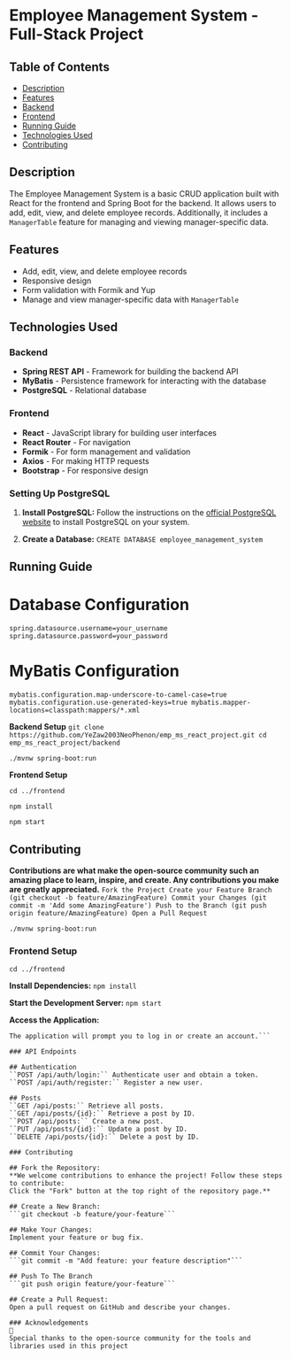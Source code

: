 # Employee Management System - Full-Stack Project

## Table of Contents

- [Description](#description)
- [Features](#features)
- [Backend](#backend)
- [Frontend](#frontend)
- [Running Guide](#running-guide)
- [Technologies Used](#technologies-used)
- [Contributing](#contributing)

## Description

The Employee Management System is a basic CRUD application built with React for the frontend and Spring Boot for the backend. It allows users to add, edit, view, and delete employee records. Additionally, it includes a `ManagerTable` feature for managing and viewing manager-specific data.


## Features

- Add, edit, view, and delete employee records
- Responsive design
- Form validation with Formik and Yup
- Manage and view manager-specific data with `ManagerTable`

## Technologies Used

### Backend

- **Spring REST API** - Framework for building the backend API
- **MyBatis** - Persistence framework for interacting with the database
- **PostgreSQL** - Relational database


### Frontend

- **React** - JavaScript library for building user interfaces
- **React Router** - For navigation
- **Formik** - For form management and validation
- **Axios** - For making HTTP requests
- **Bootstrap** - For responsive design
  

### Setting Up PostgreSQL

1. **Install PostgreSQL:**
   Follow the instructions on the [official PostgreSQL website](https://www.postgresql.org/download/) to install PostgreSQL on your system.

2. **Create a Database:**
   ```CREATE DATABASE employee_management_system```

## Running Guide

# Database Configuration
 ```spring.datasource.url=jdbc:postgresql://localhost:5432/employee_db
spring.datasource.username=your_username
spring.datasource.password=your_password
 ```

# MyBatis Configuration
``mybatis.configuration.map-underscore-to-camel-case=true
mybatis.configuration.use-generated-keys=true
mybatis.mapper-locations=classpath:mappers/*.xml
``

**Backend Setup**
``git clone https://github.com/YeZaw2003NeoPhenon/emp_ms_react_project.git
cd emp_ms_react_project/backend``

``./mvnw spring-boot:run``

**Frontend Setup**

``cd ../frontend``

``npm install``

``npm start``

## Contributing

**Contributions are what make the open-source community such an amazing place to learn, inspire, and create. Any contributions you make are greatly appreciated.**
`` Fork the Project
Create your Feature Branch (git checkout -b feature/AmazingFeature)
Commit your Changes (git commit -m 'Add some AmazingFeature')
Push to the Branch (git push origin feature/AmazingFeature)
Open a Pull Request ``


```./mvnw spring-boot:run```


### Frontend Setup

```cd ../frontend```

**Install Dependencies:**
```npm install```

**Start the Development Server:**
```npm start```

**Access the Application:**
```Open your browser and navigate to http://localhost:3000.
The application will prompt you to log in or create an account.```

### API Endpoints

## Authentication
``POST /api/auth/login:`` Authenticate user and obtain a token.
``POST /api/auth/register:`` Register a new user.

## Posts
``GET /api/posts:`` Retrieve all posts.
``GET /api/posts/{id}:`` Retrieve a post by ID.
``POST /api/posts:`` Create a new post.
``PUT /api/posts/{id}:`` Update a post by ID.
``DELETE /api/posts/{id}:`` Delete a post by ID.

### Contributing

## Fork the Repository:
**We welcome contributions to enhance the project! Follow these steps to contribute:
Click the "Fork" button at the top right of the repository page.**

## Create a New Branch:
```git checkout -b feature/your-feature```

## Make Your Changes:
Implement your feature or bug fix.

## Commit Your Changes:
```git commit -m "Add feature: your feature description"```

## Push To The Branch
```git push origin feature/your-feature```

## Create a Pull Request:
Open a pull request on GitHub and describe your changes.

### Acknowledgements
🙏
Special thanks to the open-source community for the tools and libraries used in this project
